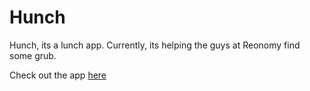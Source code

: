 Hunch
=====

Hunch, its a lunch app. Currently, its helping the guys at Reonomy find some grub. 

Check out the app [here](http://rocky-wildwood-1991.herokuapp.com/)
